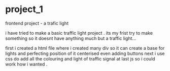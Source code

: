 # project_1
frontend project - a trafic light 

i have tried to make a basic traffic light project . 
its my frist try to make something so it doesnt have anything much but a traffic light...

first i created a html file where i created many div so it can create a base for lights and perfecting position of it centerised even adding buttons 
next i use css do add all the colouring and light of traffic signal
at last js so i could work how i wanted .

